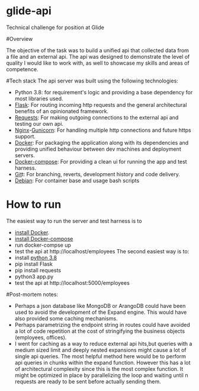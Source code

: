 # glide-api
Technical challenge for position at Glide

#Overview

The objective of the task was to build a unified api that collected data from a file and an external api. 
The api was designed to demonstrate the level of quality I would like to work with, as well to showcase my skills and areas of competence.

#Tech stack
The api server was built using the following technologies:
*  Python 3.8: for requirement's logic and providing a base dependency for most libraries used.
*  [Fla](https://palletsprojects.com/p/flask/)[sk](https://flask.palletsprojects.com/en/1.1.x/foreword/#what-does-micro-mean): For routing incoming http requests and the general architectural benefits of an opinionated framework.
*  [Requests](https://requests.kennethreitz.org/en/master/user/intro/#philosophy): For making outgoing connections to the external api and testing our own api. 
*  [Nginx](https://translate.google.com/translate?hl=&sl=ru&tl=en&u=https%3A%2F%2Fru.m.wikipedia.org%2Fwiki%2FNginx)-[Gunicorn](https://www.python.org/dev/peps/pep-0333/): For handling multiple http connections and future https support.
*  [Docker](https://blog.jessfraz.com/post/docker-containers-on-the-desktop/): For packaging the application along with its dependencies and providing unified behaviour between dev machines and deployment servers.
*  [Docker-compose](https://docs.docker.com/compose/): For providing a clean ui for running the app and test harness. 
*  [G](https://en.wikipedia.org/wiki/Git#History)[i](http://think-like-a-git.net/)[t](https://git-man-page-generator.lokaltog.net/)t: For branching, reverts, development history and code delivery.
*  [Debian](https://www.gnu.org/licenses/copyleft.en.html): For container base and usage bash scripts

# How to run

The easiest way to run the server and test harness is to
* [install Docker](https://docs.docker.com/install/).
* [install Docker-compose](https://docs.docker.com/compose/install/)
* run docker-compse up
* test the api at http://localhost/employees
The second easiest way is to:
* install [python 3.8](https://www.python.org/downloads/release/python-380/)
* pip install Flask
* pip install requests
* python3 app.py
* test the api at http://localhost:5000/employees

#Post-mortem notes:

* Perhaps a json database like MongoDB or ArangoDB could have been used to avoid the development of the Expand engine.
This would have also provided some caching mechanisms.
* Perhaps parametrizing the endpoint string in routes could have avoided a lot of code repetition at the cost of
stringifying the business objects (employees, offices).
* I went for caching as a way to reduce external api hits,but queries with a medium sized limit
and deeply nested expansions might cause a lot of single api queries. The most helpful method here would be to
perform api queries in chunks within the expand function. However this has a lot of architectural complexity since this is
the most complex function. It might be optimized in place by parallelizing the loop and waiting until n requests
are ready to be sent before actually sending them.

